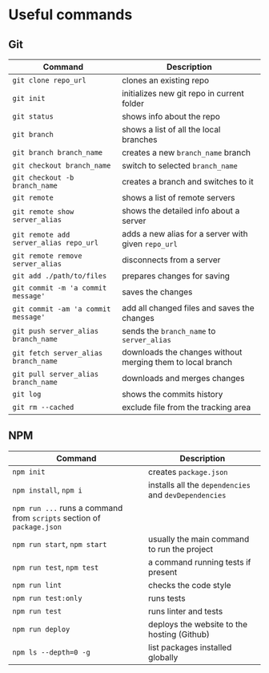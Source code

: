 # Useful commands

## Git

| Command | Description | 
| ------- | ----------- |
| `git clone repo_url` | clones an existing repo |
| `git init` | initializes new git repo in current folder |
| `git status` | shows info about the repo |
| `git branch` | shows a list of all the local branches |
| `git branch branch_name`  | creates a new `branch_name` branch |
| `git checkout branch_name` | switch to selected `branch_name` |
| `git checkout -b branch_name` | creates a branch and switches to it |
| `git remote`| shows a list of remote servers |
| `git remote show server_alias` | shows the detailed info about a server |
| `git remote add server_alias repo_url` | adds a new alias for a server with given `repo_url` |
| `git remote remove server_alias` | disconnects from a server |
| `git add ./path/to/files` | prepares changes for saving |
| `git commit -m 'a commit message'` | saves the changes |
| `git commit -am 'a commit message'` | add all changed files and saves the changes |
| `git push server_alias branch_name` | sends the `branch_name` to `server_alias` |
| `git fetch server_alias branch_name` | downloads the changes without merging them to local branch |
| `git pull server_alias branch_name` | downloads and merges changes |
| `git log` | shows the commits history |
| `git rm --cached` | exclude file from the tracking area |
  
## NPM

| Command | Description | 
| ------- | ----------- |
| `npm init` | creates `package.json` |
| `npm install`, `npm i` | installs all the `dependencies` and `devDependencies` |
| `npm run ...` runs a command from `scripts` section of `package.json` |
| `npm run start`, `npm start` | usually the main command to run the project |
| `npm run test`, `npm test` | a command running tests if present |
| `npm run lint` | checks the code style |
| `npm run test:only` | runs tests |
| `npm run test` | runs linter and tests |
| `npm run deploy` | deploys the website to the hosting (Github) |
| `npm ls --depth=0 -g` | list packages installed globally |
